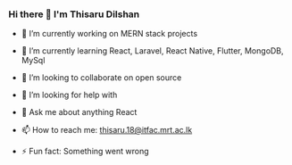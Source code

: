 ### Hi there 👋 I'm Thisaru Dilshan
- 🔭 I’m currently working on MERN stack projects
- 🌱 I’m currently learning React, Laravel, React Native, Flutter, MongoDB, MySql
- 👯 I’m looking to collaborate on open source
- 🤔 I’m looking for help with 
- 💬 Ask me about anything React
- 📫 How to reach me: thisaru.18@itfac.mrt.ac.lk


- ⚡ Fun fact: Something went wrong
<!--
**ThisaruD/ThisaruD** is a ✨ _special_ ✨ repository because its `README.md` (this file) appears on your GitHub profile.

Here are some ideas to get you started:

- 🔭 I’m currently working on assignments
- 🌱 I’m currently learning React, Laravel, React Native, Flutter
- 👯 I’m looking to collaborate on open source
- 🤔 I’m looking for help with 
- 💬 Ask me about anything
- 📫 How to reach me: thisarudil55@gmail.com
- 😄 Pronouns: 
- ⚡ Fun fact: No fun
-->
